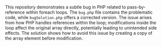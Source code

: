 This repository demonstrates a subtle bug in PHP related to pass-by-reference within foreach loops. The `bug.php` file contains the problematic code, while `bugSolution.php` offers a corrected version.  The issue arises from how PHP handles references within the loop; modifications inside the loop affect the original array directly, potentially leading to unintended side effects.  The solution shows how to avoid this issue by creating a copy of the array element before modification.